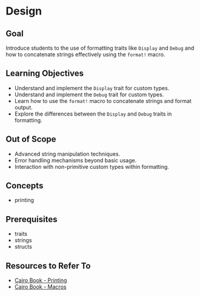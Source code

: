# Design

## Goal

Introduce students to the use of formatting traits like `Display` and `Debug` and how to concatenate strings effectively using the `format!` macro.

## Learning Objectives

- Understand and implement the `Display` trait for custom types.
- Understand and implement the `Debug` trait for custom types.
- Learn how to use the `format!` macro to concatenate strings and format output.
- Explore the differences between the `Display` and `Debug` traits in formatting.

## Out of Scope

- Advanced string manipulation techniques.
- Error handling mechanisms beyond basic usage.
- Interaction with non-primitive custom types within formatting.

## Concepts

- printing

## Prerequisites

- traits
- strings
- structs

## Resources to Refer To

- [Cairo Book - Printing][printing]
- [Cairo Book - Macros][macros]

[printing]: https://book.cairo-lang.org/ch11-08-printing.html
[macros]: https://book.cairo-lang.org/ch11-05-macros.html
